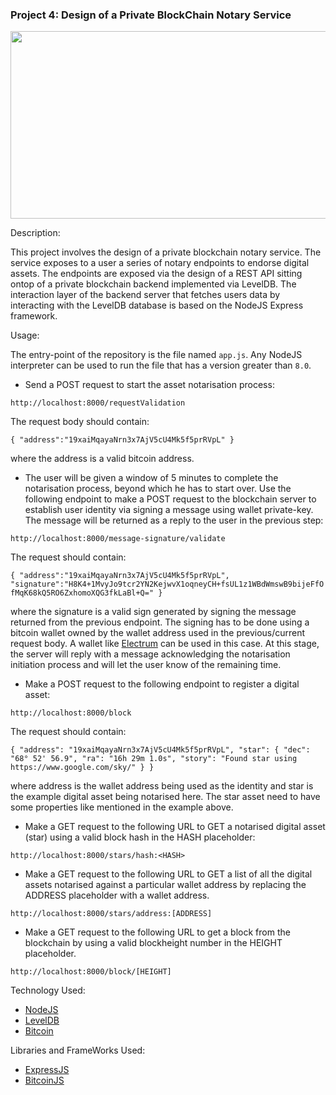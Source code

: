 ### Project 4: Design of a Private BlockChain Notary Service
<p align="center">
    <img width="600" height="300"
     src="https://miro.medium.com/max/600/0*aLSs5U4XLmizwrcj.jpg">
</p>

Description:

This project involves the design of a private blockchain notary 
service. The service exposes to a user a series of notary endpoints
to endorse digital assets. The endpoints are exposed via the 
design of a REST API sitting ontop of a private blockchain backend
implemented via LevelDB. The interaction layer of the backend 
server that fetches users data by interacting with the LevelDB 
database is based on the NodeJS Express framework.

Usage:

The entry-point of the repository is the file named `app.js`. Any 
NodeJS interpreter can be used to run the file that has a version 
greater than `8.0`. 

* Send a POST request to start the asset notarisation process: 

`http://localhost:8000/requestValidation`

The request body should contain:

`{ "address":"19xaiMqayaNrn3x7AjV5cU4Mk5f5prRVpL" }`

where the address is a valid bitcoin address.

* The user will be given a window of 5 minutes to complete the 
notarisation process, beyond which he has to start over. Use the 
following endpoint to make a POST request to the blockchain server 
to establish user identity via signing a message using wallet 
private-key. The message will be returned as a reply to the user in
 the previous step:

`http://localhost:8000/message-signature/validate`

The request should contain:

`{
"address":"19xaiMqayaNrn3x7AjV5cU4Mk5f5prRVpL",
 "signature":"H8K4+1MvyJo9tcr2YN2KejwvX1oqneyCH+fsUL1z1WBdWmswB9bijeFfOfMqK68kQ5RO6ZxhomoXQG3fkLaBl+Q="
}`

where the signature is a valid sign generated by signing the 
message returned from the previous endpoint. The signing has to be 
done using a bitcoin wallet owned by the wallet address used in the
 previous/current request body. A wallet like [Electrum](https://electrum.org/#home) can be used 
 in this case. At this stage, the server will reply with a message 
 acknowledging the notarisation initiation process and will let the
  user know of the remaining time.
 
*  Make a POST request to the following endpoint to register a 
digital asset:

`http://localhost:8000/block`

The request should contain:

`{
    "address": "19xaiMqayaNrn3x7AjV5cU4Mk5f5prRVpL",
    "star": {
                "dec": "68° 52' 56.9",
                "ra": "16h 29m 1.0s",
                "story": "Found star using https://www.google.com/sky/"
            }
}`

where address is the wallet address being used as the identity and 
star is the example digital asset being notarised here. The star 
asset need to have some properties like mentioned in the example 
above.

* Make a GET request to the following URL to GET a notarised 
digital asset (star) using a valid block hash in the HASH 
placeholder:

`http://localhost:8000/stars/hash:<HASH>`

* Make a GET request to the following URL to GET a list of all the 
digital assets notarised against a particular wallet address by 
replacing the ADDRESS placeholder with a wallet address.

`http://localhost:8000/stars/address:[ADDRESS]`

* Make a GET request to the following URL to get a block from the 
blockchain by using a valid blockheight number in the HEIGHT 
placeholder.

`http://localhost:8000/block/[HEIGHT]`

Technology Used:

* [NodeJS](https://nodejs.org/en/)
* [LevelDB](https://github.com/google/leveldb)
* [Bitcoin](https://github.com/bitcoin/bitcoin)

Libraries and FrameWorks Used:

* [ExpressJS](https://expressjs.com/)
* [BitcoinJS](https://github.com/bitcoinjs/bitcoinjs-lib)
